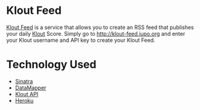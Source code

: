 Klout Feed
==========

[Klout Feed][1] is a service that allows you to create an RSS feed
that publishes your daily [Klout][2] Score. Simply go to
<http://klout-feed.jupo.org> and enter your Klout username and API
key to create your Klout Feed.

Technology Used
===============

  * [Sinatra][3]
  * [DataMapper][4]
  * [Klout API][5]
  * [Heroku][6]

[1]: http://klout-feed.jupo.org
[2]: http://klout.com
[3]: http://www.sinatrarb.com/
[4]: http://datamapper.org/
[5]: http://developer.klout.com/iodocs
[6]: http://www.heroku.com/
